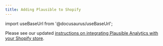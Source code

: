 ```yaml
---
title: Adding Plausible to Shopify
---
```


import useBaseUrl from '@docusaurus/useBaseUrl';

Please see our updated [instructions on integrating Plausible Analytics with your Shopify store](shopify-integration.md).
